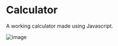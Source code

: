 # Calculator
A working calculator made using Javascript.

![image](https://user-images.githubusercontent.com/91787757/213908916-5f10cfee-dc94-426f-adaa-41d1b9ecba25.png)
